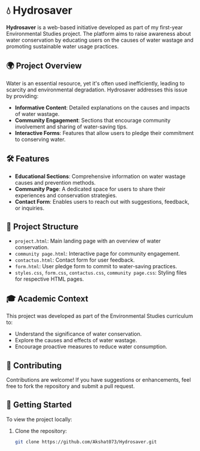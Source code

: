 # 💧 Hydrosaver

**Hydrosaver** is a web-based initiative developed as part of my first-year Environmental Studies project. The platform aims to raise awareness about water conservation by educating users on the causes of water wastage and promoting sustainable water usage practices.

## 🌍 Project Overview

Water is an essential resource, yet it's often used inefficiently, leading to scarcity and environmental degradation. Hydrosaver addresses this issue by providing:

- **Informative Content**: Detailed explanations on the causes and impacts of water wastage.
- **Community Engagement**: Sections that encourage community involvement and sharing of water-saving tips.
- **Interactive Forms**: Features that allow users to pledge their commitment to conserving water.

## 🛠️ Features

- **Educational Sections**: Comprehensive information on water wastage causes and prevention methods.
- **Community Page**: A dedicated space for users to share their experiences and conservation strategies.
- **Contact Form**: Enables users to reach out with suggestions, feedback, or inquiries.

## 📁 Project Structure

- `project.html`: Main landing page with an overview of water conservation.
- `community page.html`: Interactive page for community engagement.
- `contactus.html`: Contact form for user feedback.
- `form.html`: User pledge form to commit to water-saving practices.
- `styles.css`, `form.css`, `contactus.css`, `community page.css`: Styling files for respective HTML pages.

## 🎓 Academic Context

This project was developed as part of the Environmental Studies curriculum to:

- Understand the significance of water conservation.
- Explore the causes and effects of water wastage.
- Encourage proactive measures to reduce water consumption.

## 🤝 Contributing
Contributions are welcome! If you have suggestions or enhancements, feel free to fork the repository and submit a pull request.


## 🚀 Getting Started

To view the project locally:

1. Clone the repository:
   ```bash
   git clone https://github.com/Akshat073/Hydrosaver.git
